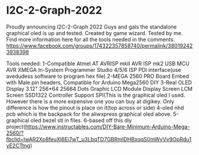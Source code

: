 # I2C-2-Graph-2022
Proudly announcing I2C-2-Graph 2022  Guys and gals the standalone graphical oled is up and tested.
Created by game wizard. Tested by me.
Find more information here for all the tools needed in the comments.
https://www.facebook.com/groups/174322357858740/permalink/380192423938398

Tools needed:
1-Compatible Atmel AT AVRISP mkII AVR ISP mk2 USB MCU AVR XMEGA In-System Programmer Studio 4/5/6 ISP PDI interface(use avedudess software to program hex file)
2-MEGA 2560 PRO Board Embed with Male pin headers, Compatible for Arduino Mega2560 DIY
3-Real OLED Display 3.12" 256*64 25664 Dots Graphic LCD Module Display Screen LCM Screen SSD1322 Controller Support SPI(This is the graphical oled I used. However there is a more expensive one you can buy at digikey. Only difference is how the pinout is place on it(top across or side)
4-oled nhd pcb which is the backpack for the aliwxpress graphical oled above.
5-graphical oled bezel stl in files.
6-based off this diy project(https://www.instructables.com/DIY-Bare-Minimum-Arduino-Mega-2560/?fbclid=IwAR2Xo8feuXl6Ei7wT_u3LbqTD7GBRmIDHBxqqS0mWvVv9OpRdu1yE2CTtng)
